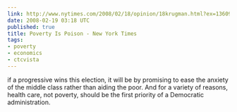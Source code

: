 ```yaml
---
link: http://www.nytimes.com/2008/02/18/opinion/18krugman.html?ex=1360990800&en=343c7b126d4e041b&ei=5088&partner=rssnyt&emc=rss
date: 2008-02-19 03:18 UTC
published: true
title: Poverty Is Poison - New York Times
tags:
- poverty
- economics
- ctcvista
---
```


if a progressive wins this election, it will be by promising to ease the anxiety of the middle class rather than aiding the poor. And for a variety of reasons, health care, not poverty, should be the first priority of a Democratic administration.
